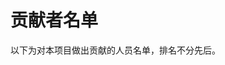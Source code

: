 <script setup lang="ts">
import { VPTeamMembers } from 'vitepress/theme-without-fonts'
import { members } from './members.ts'
import SplashCursor from "./.vitepress/components/SplashCursor.vue";
</script>

# 贡献者名单

以下为对本项目做出贡献的人员名单，排名不分先后。

<SplashCursor
  :SIM_RESOLUTION="128"
  :DYE_RESOLUTION="1440"
  :CAPTURE_RESOLUTION="512"
  :DENSITY_DISSIPATION="3.5"
  :VELOCITY_DISSIPATION="2"
  :PRESSURE="0.1"
  :PRESSURE_ITERATIONS="20"
  :CURL="3"
  :SPLAT_RADIUS="0.2"
  :SPLAT_FORCE="6000"
  :SHADING="true"
  :COLOR_UPDATE_SPEED="10"
  :BACK_COLOR="{ r: 0.5, g: 0, b: 0 }"
  :TRANSPARENT="true"
/>

<VPTeamMembers size="small" :members="members" />

<style>
.affiliation > .title, .profile > .data > .name, #team {
  font-weight: bold !important;
  color: transparent;
  background: -webkit-linear-gradient(
    256deg,
    var(--vp-c-brand),
    var(--vp-c-brand-light),
    var(--vp-c-brand-next)
  );
  -webkit-background-clip: text;
  background-clip: text;
  -webkit-text-fill-color: var(--vp-home-hero-name-color);
  animation: rainbow 3s cubic-bezier(0.1, 0.7, 1.0, 0.1) infinite !important;
}
.avatar-img {
  z-index: 1;
}
</style>

